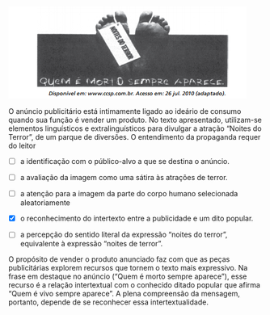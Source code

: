 

![](b13579ed-da85-64e5-181a-257327e03fbe.png)

O anúncio publicitário está intimamente ligado ao ideário de consumo quando sua função é vender um produto. No texto apresentado, utilizam-se elementos linguísticos e extralinguísticos para divulgar a atração “Noites do Terror”, de um parque de diversões. O entendimento da propaganda requer do leitor



- [ ] a identificação com o público-alvo a que se destina o anúncio.
- [ ] a avaliação da imagem como uma sátira às atrações de terror.
- [ ] a atenção para a imagem da parte do corpo humano selecionada aleatoriamente
- [x] o reconhecimento do intertexto entre a publicidade e um dito popular.
- [ ] a percepção do sentido literal da expressão “noites do terror”, equivalente à expressão “noites de terror”.


O propósito de vender o produto anunciado faz com que as peças publicitárias explorem recursos que tornem o texto mais expressivo. Na frase em destaque no anúncio (“Quem é morto sempre aparece”), esse recurso é a relação intertextual com o conhecido ditado popular que afirma “Quem é vivo sempre aparece”. A plena compreensão da mensagem, portanto, depende de se reconhecer essa intertextualidade.

        